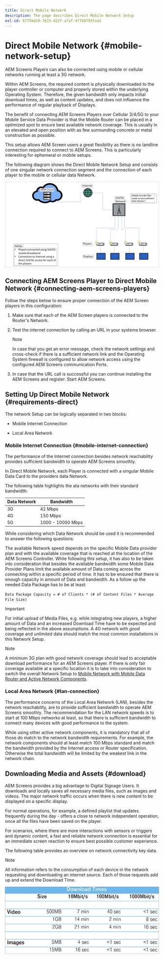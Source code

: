 ```yaml
---
title: Direct Mobile Network
description: The page describes Direct Mobile Network Setup
exl-id: 6775bd10-7625-422f-a7af-4f7b8793fa42
---
```

# Direct Mobile Network {#mobile-network-setup}

AEM Screens Players can also be connected using mobile or cellular networks running at least a 3G network.

Within AEM Screens, the required content is physically downloaded to the player controller or computer and properly stored within the underlying Operating System. Therefore, the given bandwidth only impacts initial download times, as well as content updates, and does not influence the performance of regular playback of Displays.

The benefit of connecting AEM Screens Players over Cellular 3/4/5G to your Mobile Service Data Provider is that the Mobile Router can be placed in a optimized spot to ensure best available network coverage. This is usually in an elevated and open position with as few surrounding concrete or metal construction as possible.

This setup allows AEM Screen users a great flexibility as there is no landline connection required to connect to AEM Screens. This is particularly interesting for ephemeral or mobile setups.

The following diagram shows the Direct Mobile Network Setup and consists of one singular network connection segment and the connection of each player to the mobile or cellular data Network.

![](/help/using/assets/direct-mobile-1.png)

## Connecting AEM Screens Player to Direct Mobile Network {#connecting-aem-screens-players}

Follow the steps below to ensure proper connection of the AEM Screen players in this configuration:

1. Make sure that each of the AEM Screen players is connected to the Router's Network.

1. Test the internet connection by calling an URL in your systems browser.

   >[!NOTE]
   >In case that you get an error message, check the network settings and cross-check if there is a sufficient network link and the Operating System firewall is configured to allow network access using the configured AEM Screens communication Ports.

1. In case that the URL call is successful you can continue installing the AEM Screens and register. Start AEM Screens.

## Setting Up Direct Mobile Network {#requirements-direct}

The network Setup can be logically separated in two blocks:

* Mobile Internet Connection

* Local Area Network

### Mobile Internet Connection {#mobile-internet-connection}

The performance of the Internet connection besides network reachability provides sufficient bandwidth to operate AEM Screens smoothly. 

In Direct Mobile Network, each Player is connected with a singular Mobile Data Card to the providers data Network.

The following table highlights the ata networks with their standard bandwidth:

|Data Network|Bandwidth|
|--- |--- |
|3G|42 Mbps|
|4G|150 Mbps|
|5G|1000 - 10000 Mbps|

While considering which Data Network should be used it is recommended to answer the following questions:

The available Network speed depends on the specific Mobile Data provider plan and with the available coverage that is reached at the location of the AEM Screens Controller.
While following this setup, it has also to be taken into consideration that besides the available bandwidth some Mobile Data Provider Plans limit the available amount of Data coming across the connecting within a specific period of time. It has to be ensured that there is enough capacity in amount of Data and bandwidth.
As a follow up the needed Data Package has to be at least:

`Data Package Capacity = # of Clients * (# of Content Files * Average File Size)`


>[!IMPORTANT]
>For initial upload of Media Files, e.g. while integrating new players, a higher amount of Data and an increased Download Time have to be expected and being reflected in the above assumptions. A 4G network with *good* coverage and *unlimited* data should match the most common installations in this Network Setup.

>[!NOTE]
>A minimum 3G plan with good network coverage should lead to acceptable download performance for an AEM Screens player. If there is only fair coverage available at a specific location it is to take into consideration to switch the overall Network Setup to [Mobile Network with Mobile Data Router and Active Network Components](/help/using/mobile-network-router.md).


### Local Area Network {#lan-connection}

The performance concerns of the Local Area Network (LAN), besides the network reachability, are to provide sufficient bandwidth to operate AEM Screens smoothly. The recommendation for the LAN network speeds is to start at 100 Mbps networks at least, so that there is sufficient bandwidth to connect many devices with good performance to the system. 

While using other active network components, it is mandatory that all of those do match to the network bandwidth requirements. For example, the network components should at least match 100 Mbps standard and match the bandwidth provided by the Internet access or Router specification. Otherwise the total bandwidth will be limited by the weakest link in the network chain.

## Downloading Media and Assets {#download}

AEM Screens provides a big advantage to Digital Signage Users. It downloads and locally saves all necessary media files, such as images and videos. The major network traffic occurs when there is new content to be displayed on a specific display.

For normal operations, for example, a defined playlist that updates frequently during the day - offers a close to network independent operation, once all the files have been saved on the player.

For scenarios, where there are more interactions with sensors or triggers and dynamic content, a fast and reliable network connection is essential for an immediate screen reaction to ensure best possible customer experience.

The following table provides an overview on network connectivity key data.

>[!NOTE]
>
>All information refers to the consumption of each device in the network requesting and downloading an internet source. Each of those requests add up and extend the Download Time.

![](/help/using/assets/download-times-mobile.png)
